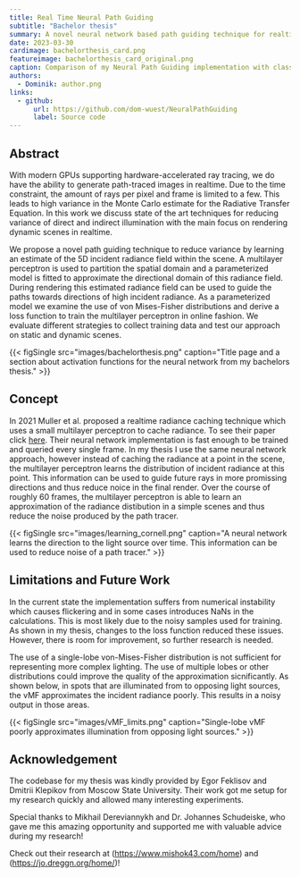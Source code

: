 ```yaml
---
title: Real Time Neural Path Guiding
subtitle: "Bachelor thesis"
summary: A novel neural network based path guiding technique for realtime path tracing. A small neural network is trainied in online fashion to approximate incident radiance in world space. This information is used for guiding scatter rays in future frames.
date: 2023-03-30
cardimage: bachelorthesis_card.png
featureimage: bachelorthesis_card_original.png
caption: Comparison of my Neural Path Guiding implementation with classical path tracing (left) and the SOTA RTXDI from Nvidia (right).
authors:
  - Dominik: author.png
links:
  - github: 
      url: https://github.com/dom-wuest/NeuralPathGuiding
      label: Source code
---
```


## Abstract
With modern GPUs supporting hardware-accelerated ray tracing, we do have the ability to generate path-traced images in realtime. Due to the time constraint, the amount of rays per pixel and frame is limited to a few. This leads to high variance in the Monte Carlo estimate for the Radiative Transfer Equation. In this work we discuss state of the art techniques for reducing variance of direct and indirect illumination with the main focus on rendering dynamic scenes in realtime.

We propose a novel path guiding technique to reduce variance by learning an estimate of the 5D incident radiance field within the scene. A multilayer perceptron is used to partition the spatial domain and a parameterized model is fitted to approximate the directional domain of this radiance field. During rendering this estimated radiance field can be used to guide the paths towards directions of high incident radiance. As a parameterized model we examine the use of von Mises-Fisher distributions and derive a loss function to train the multilayer perceptron in online fashion. We evaluate different strategies to collect training data and test our approach on static and dynamic scenes.

{{< figSingle src="images/bachelorthesis.png" caption="Title page and a section about activation functions for the neural network from my bachelors thesis." >}}

## Concept
In 2021 Muller et al. proposed a realtime radiance caching technique which uses a small multilayer perceptron to cache radiance. To see their paper click [here](https://research.nvidia.com/publication/2021-06_real-time-neural-radiance-caching-path-tracing). Their neural network implementation is fast enough to be trained and queried every single frame. In my thesis I use the same neural network approach, however instead of caching the radiance at a point in the scene, the multilayer perceptron learns the distribution of incident radiance at this point. This information can be used to guide future rays in more promissing directions and thus reduce noice in the final render. Over the course of roughly 60 frames, the multilayer perceptron is able to learn an approximation of the radiance distibution in a simple scenes and thus reduce the noise produced by the path tracer.

{{< figSingle src="images/learning_cornell.png" caption="A neural network learns the direction to the light source over time. This information can be used to reduce noise of a path tracer." >}}

## Limitations and Future Work
In the current state the implementation suffers from numerical instability which causes flickering and in some cases introduces NaNs in the calculations. This is most likely due to the noisy samples used for training. As shown in my thesis, changes to the loss function reduced these issues. However, there is room for improvement, so further research is needed.

The use of a single-lobe von-Mises-Fisher distribution is not sufficient for representing more complex lighting. The use of multiple lobes or other distributions could improve the quality of the approximation sicnificantly. As shown below, in spots that are illuminated from to opposing light sources, the vMF approximates the incident radiance poorly. This results in a noisy output in those areas.

{{< figSingle src="images/vMF_limits.png" caption="Single-lobe vMF poorly approximates illumination from opposing light sources." >}}

## Acknowledgement

The codebase for my thesis was kindly provided by Egor Feklisov and Dmitrii Klepikov from Moscow State University. Their work got me setup for my research quickly and allowed many interesting experiments.

Special thanks to Mikhail Dereviannykh and Dr. Johannes Schudeiske, who gave me this amazing opportunity and supported me with valuable advice during my research!

Check out their research at (https://www.mishok43.com/home) and (https://jo.dreggn.org/home/)!